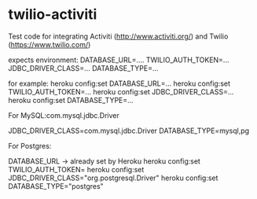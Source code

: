 twilio-activiti
===============

Test code for integrating Activiti (http://www.activiti.org/) and Twilio (https://www.twilio.com/)

expects environment:
DATABASE_URL=....
TWILIO_AUTH_TOKEN=...
JDBC_DRIVER_CLASS=...
DATABASE_TYPE=...


for example:
heroku config:set DATABASE_URL=...
heroku config:set TWILIO_AUTH_TOKEN=...
heroku config:set JDBC_DRIVER_CLASS=...
heroku config:set DATABASE_TYPE=...

For MySQL:com.mysql.jdbc.Driver

JDBC_DRIVER_CLASS=com.mysql.jdbc.Driver
DATABASE_TYPE=mysql,pg

For Postgres:

DATABASE_URL -> already set by Heroku
heroku config:set TWILIO_AUTH_TOKEN=
heroku config:set JDBC_DRIVER_CLASS="org.postgresql.Driver"
heroku config:set DATABASE_TYPE="postgres"